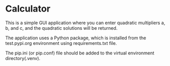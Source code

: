 # Calculator

This is a simple GUI application where you can enter quadratic multipliers a, b, and c, and the quadratic solutions will be returned.

The application uses a Python package, which is installed from the test.pypi.org environment using requirements.txt file.

The pip.ini (or pip.conf) file should be added to the virtual environment directory(.venv).
